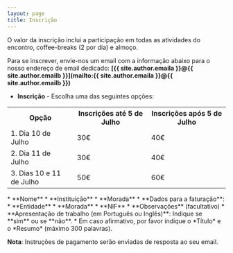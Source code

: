 ```yaml
---
layout: page
title: Inscrição
---
```


O valor da inscrição inclui a participação em todas as atividades do encontro, coffee-breaks (2 por dia) e almoço.

Para se inscrever, envie-nos um email com a informação abaixo para o nosso endereço de email dedicado: **[{{ site.author.emaila }}@{{ site.author.emailb }}](mailto:{{ site.author.emaila }}@{{ site.author.emailb }})**

 * **Inscrição** - Escolha uma das seguintes opções:
<table>
  <tr>
    <th>Opção</th>
    <th>Inscrições até 5 de Julho</th>
    <th>Inscrições após 5 de Julho</th>
  </tr>
  <tr>
    <td>1. Dia 10 de Julho</td>
    <td>30€</td>
    <td>40€</td>
  </tr>
  <tr>
    <td>2. Dia 11 de Julho</td>
    <td>30€</td>
    <td>40€</td>
  </tr>
  <tr>
    <td>3. Dias 10 e 11 de Julho</td>
    <td>50€</td>
    <td>60€</td>
  </tr>
</table>
 * **Nome**
 * **Instituição**
 * **Morada**
 * **Dados para a faturação**:
   * **Entidade**
   * **Morada**
   * **NIF**
 * **Observações** (facultativo)
 * **Apresentação de trabalho (em Português ou Inglês)**: Indique se **sim** ou se **não**.
   * Em caso afirmativo, por favor indique o *Título* e o *Resumo* (máximo 300 palavras).
   
**Nota**: Instruções de pagamento serão enviadas de resposta ao seu email.
